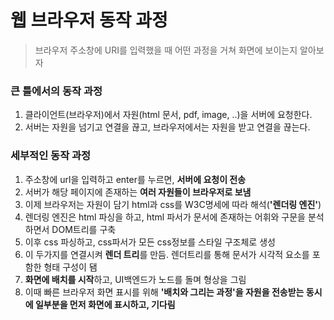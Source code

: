 # 웹 브라우저 동작 과정

> 브라우저 주소창에 URI를 입력했을 때 어떤 과정을 거쳐 화면에 보이는지 알아보자



### 큰 틀에서의 동작 과정

1. 클라이언트(브라우저)에서 자원(html 문서, pdf, image, ..)을 서버에 요청한다.
2. 서버는 자원을 넘기고 연결을 끊고, 브라우저에서는 자원을 받고 연결을 끊는다.

### 세부적인 동작 과정

1. 주소창에 url을 입력하고 enter를 누르면, **서버에 요청이 전송**
2. 서버가 해당 페이지에 존재하는 **여러 자원들이 브라우저로 보냄**
3. 이제 브라우저는 자원이 담기 html과 css를 W3C명세에 따라 해석(**'렌더링 엔진'**)
4. 렌더링 엔진은 html 파싱을 하고, html 파서가 문서에 존재하는 어휘와 구문을 분석하면서 DOM트리를 구축
5. 이후 css 파싱하고, css파서가 모든 css정보를 스타일 구조체로 생성
6. 이 두가지를 연결시켜 **렌더 트리**를 만듬. 렌더트리를 통해 문서가 시각적 요소를 포함한 형태 구성이 됌
7. **화면에 배치를 시작**하고, UI백엔드가 노드를 돌며 형상을 그림
8. 이때 빠른 브라우저 화면 표시를 위해 **'배치와 그리는 과정'을 자원을 전송받는 동시에 일부분을 먼저 화면에 표시하고, 기다림**